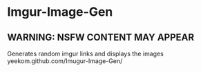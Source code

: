 # Imgur-Image-Gen
## WARNING: NSFW CONTENT MAY APPEAR
Generates random imgur links and displays the images
yeekom.github.com/Imugur-Image-Gen/
